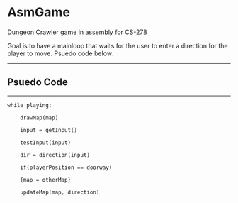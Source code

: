 
# AsmGame
Dungeon Crawler game in assembly for CS-278 

Goal is to have a mainloop that waits for the user to enter a direction for the player 
to move. Psuedo code below:

-----------
## Psuedo Code
-----------
```
while playing:

    drawMap(map)

    input = getInput()
  
    testInput(input)
  
    dir = direction(input)
  
    if(playerPosition == doorway)
  
    {map = otherMap}
  
    updateMap(map, direction)
```
